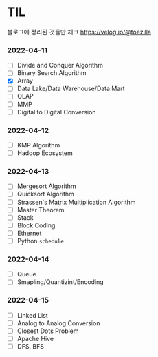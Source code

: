 # TIL
블로그에 정리된 것들만 체크
https://velog.io/@toezilla

### 2022-04-11
- [ ] Divide and Conquer Algorithm
- [ ] Binary Search Algorithm
- [X] Array
- [ ] Data Lake/Data Warehouse/Data Mart
- [ ] OLAP
- [ ] MMP
- [ ] Digital to Digital Conversion

### 2022-04-12
- [ ] KMP Algorithm
- [ ] Hadoop Ecosystem

### 2022-04-13
- [ ] Mergesort Algorithm
- [ ] Quicksort Algorithm
- [ ] Strassen's Matrix Multiplication Algorithm
- [ ] Master Theorem
- [ ] Stack
- [ ] Block Coding
- [ ] Ethernet
- [ ] Python ```schedule```

### 2022-04-14
- [ ] Queue
- [ ] Smapling/Quantizint/Encoding

### 2022-04-15
- [ ] Linked List
- [ ] Analog to Analog Conversion
- [ ] Closest Dots Problem
- [ ] Apache Hive
- [ ] DFS, BFS
